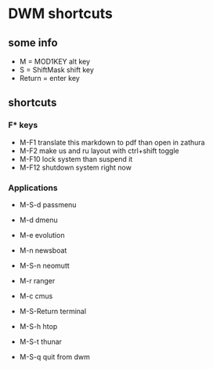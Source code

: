 # DWM shortcuts

## some info

* M = MOD1KEY  alt key
* S = ShiftMask shift key
* Return = enter key


## shortcuts

### F\* keys
* M-F1       translate this markdown to pdf than open in zathura
* M-F2       make us and ru layout with ctrl+shift toggle
* M-F10      lock system than suspend it
* M-F12      shutdown system right now 

### Applications
* M-S-d      passmenu
* M-d        dmenu
* M-e        evolution
* M-n        newsboat
* M-S-n      neomutt 
* M-r        ranger
* M-c        cmus
* M-S-Return terminal
* M-S-h      htop
* M-S-t      thunar

* M-S-q      quit from dwm
